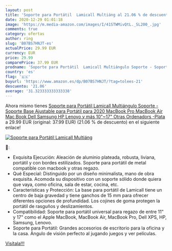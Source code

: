 ```yaml
---
layout: post
title: 'Soporte para Portátil  Lamicall Multiáng al 21.06 % de descuento'
date: 2020-12-29 01:01:18
image: 'https://m.media-amazon.com/images/I/41STWMivQtL._SL200_.jpg'
comments: true
category: ofertas
author: ring
slug: 'B07BS7HNJT-es'
actualPrice: 29.99 EUR
currency: EUR
price: 29.99
comparePrice: 37.99 EUR
prodname: 'Soporte para Portátil  Lamicall Multiángulo Soporte - Soporte Base Ajustable para Portátil para 2020 MacBook Pro  MacBook Air  Mac Book  Dell  Samsung  HP  Lenovo y más 10"~17" Otras Ordenadors -Plata'
country: 'es'
flag: '🇪🇸'
buyurl: 'https://www.amazon.es/dp/B07BS7HNJT/?tag=tolees-21'
descuento: '21.06'
average: '31.323333333333338'
---
```


Ahora mismo tienes [Soporte para Portátil  Lamicall Multiángulo Soporte - Soporte Base Ajustable para Portátil para 2020 MacBook Pro  MacBook Air  Mac Book  Dell  Samsung  HP  Lenovo y más 10"~17" Otras Ordenadors -Plata](https://www.amazon.es/dp/B07BS7HNJT/?tag=tolees-21) a 29.99 EUR (original: 37.99 EUR) (21.06 %  de descuento) en el siguiente enlace!

[![Soporte para Portátil  Lamicall Multiáng](https://m.media-amazon.com/images/I/41STWMivQtL._SL200_.jpg)](https://www.amazon.es/dp/B07BS7HNJT/?tag=tolees-21)

🔎:

- Exquisita Ejecución: Aleación de aluminio plateada, robusta, liviana, portátil y con bordes estilizados. Soporte para portátil de metal compatible con macbook y otras regazo.
- Qué Especial: Distinguido por un diseño minimalista, mano de obra exquisita. Acomoda su dispositivo con un soporte sólido donde quiera que vaya, como oficina, sala de estar, cocina, etc.
- Características y Protección: La base para portátil de Lamicall tiene un centro de baja gravedad y tiene ganchos de 15 mm para ofrecer diferentes opciones de profundidad. Los cojines de goma protegen la portátil de rasguños y deslizamientos.
- Compatibilidad: Soporte para portátil universal para regazo de entre 11" y 17" como el Apple MacBook, MacBook Air, MacBook Pro, Dell XPS, HP, Samsung, Lenovo.
- Soporte para Portátil: Grandes accesorios de escritorio para la oficina y la casa. Ángulo de visión perfecto al jugando juegos y ver películas.

[Visítala!!!](https://www.amazon.es/dp/B07BS7HNJT/?tag=tolees-21)

